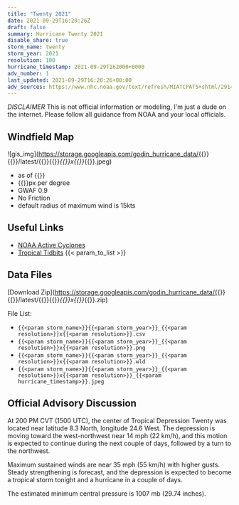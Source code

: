 ```yaml
---
title: "Twenty 2021"
date: 2021-09-29T16:20:26Z
draft: false
summary: Hurricane Twenty 2021
disable_share: true
storm_name: twenty
storm_year: 2021
resolution: 100
hurricane_timestamp: 2021-09-29T162000+0000
adv_number: 1
last_updated: 2021-09-29T16:20:26+00:00
adv_sources: https://www.nhc.noaa.gov/text/refresh/MIATCPAT5+shtml/291435.shtml;https://www.nhc.noaa.gov/refresh/graphics_at5+shtml/143828.shtml?cone
---
```

*DISCLAIMER* This is not official information or modeling, I'm just a dude on the internet.  Please follow all guidance from NOAA and your local officials.

## Windfield Map
![gis_img](https://storage.googleapis.com/godin_hurricane_data/{{<param storm_name>}}{{<param storm_year>}}/latest/{{<param storm_name>}}{{<param storm_year>}}_{{<param resolution>}}x{{<param resolution>}}_{{<param hurricane_timestamp>}}.jpeg)

- as of {{<param last_updated>}}
- {{<param resolution>}}px per degree
- GWAF 0.9
- No Friction
- default radius of maximum wind is 15kts

## Useful Links
- [NOAA Active Cyclones](https://www.nhc.noaa.gov/)
- [Tropical Tidbits](https://www.tropicaltidbits.com/storminfo/)
{{< param_to_list >}}

## Data Files
[Download Zip](https://storage.googleapis.com/godin_hurricane_data/{{<param storm_name>}}{{<param storm_year>}}/latest/{{<param storm_name>}}{{<param storm_year>}}_{{<param resolution>}}x{{<param resolution>}}_{{<param hurricane_timestamp>}}.zip)

File List:
- `{{<param storm_name>}}{{<param storm_year>}}_{{<param resolution>}}x{{<param resolution>}}.csv`
- `{{<param storm_name>}}{{<param storm_year>}}_{{<param resolution>}}x{{<param resolution>}}.png`
- `{{<param storm_name>}}{{<param storm_year>}}_{{<param resolution>}}x{{<param resolution>}}.wld`
- `{{<param storm_name>}}{{<param storm_year>}}_{{<param resolution>}}x{{<param resolution>}}_{{<param hurricane_timestamp>}}.jpeg`


## Official Advisory Discussion
At 200 PM CVT (1500 UTC), the center of Tropical Depression Twenty 
was located near latitude 8.3 North, longitude 24.6 West. The 
depression is moving toward the west-northwest near 14 mph (22 
km/h), and this motion is expected to continue during the next 
couple of days, followed by a turn to the northwest.
 
Maximum sustained winds are near 35 mph (55 km/h) with higher gusts.
Steady strengthening is forecast, and the depression is expected to 
become a tropical storm tonight and a hurricane in a couple of days.
 
The estimated minimum central pressure is 1007 mb (29.74 inches).
